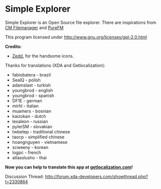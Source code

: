 Simple Explorer
===========

Simple Explorer is an Open Source file explorer. There are inspirations from [CM Filemanager](https://github.com/CyanogenMod/android_packages_apps_CMFileManager/) and 
[PureFM](https://github.com/Doctoror/PureFM)

This program licensed under http://www.gnu.org/licenses/gpl-2.0.html


**Credits:**
+ [Zedd.](http://forum.xda-developers.com/member.php?u=4112951) for the handsome icons.

Thanks for translations (XDA and Getlocalization):
+ fabiobatera - brazil
+ SealQ - polish
+ adamslast - turkish
+ youngbrod - english
+ youngbrod - spanish
+ DF1E - german
+ mirhl - italian
+ muamers - bosnian
+ kaizokan - dutch
+ lexaleon - russian
+ pylerSM - slovakian
+ twbetep - traditional chinese
+ taocp - simplified chinese
+ hoangnguyen - vietnamese
+ scweeny - korean
+ logpc - french
+ atlasslusho - thai


**Now you can help to translate this app at [getlocalization.com](http://www.getlocalization.com/Simple_Explorer)!**

Discussion Thread: http://forum.xda-developers.com/showthread.php?t=2330864